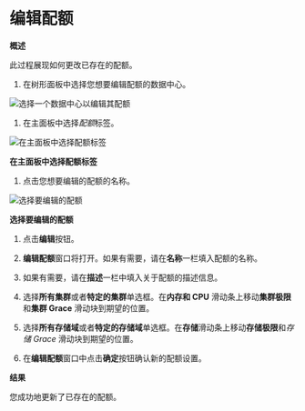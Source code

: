 # 编辑配额

**概述**

此过程展现如何更改已存在的配额。

1. 在树形面板中选择您想要编辑配额的数据中心。

 ![选择一个数据中心以编辑其配额](images/Quotas_and_Service_Level_Agreement_Policy-Selecting_a_Data_Center_to_Edit_Its_Quota.png)

1. 在主面板中选择*配额*标签。

 ![在主面板中选择配额标签](images/Quotas_and_Service_Level_Agreement_Policy-Selecting_the_Quota_Tab_in_the_Navigation_Pane.png)

 **在主面板中选择配额标签**

1. 点击您想要编辑的配额的名称。

 ![选择要编辑的配额](images/Quotas_and_Service_Level_Agreement_Policy-Selecting_a_Quota_to_Edit.png)

 **选择要编辑的配额**

1. 点击**编辑**按钮。

1. **编辑配额**窗口将打开。如果有需要，请在**名称**一栏填入配额的名称。

1. 如果有需要，请在**描述**一栏中填入关于配额的描述信息。

1. 选择**所有集群**或者**特定的集群**单选框。在**内存和 CPU**
滑动条上移动**集群极限**和**集群 Grace** 滑动块到期望的位置。

1. 选择**所有存储域**或者**特定的存储域**单选框。在**存储**滑动条上移动**存储极限**和*存储
Grace* 滑动块到期望的位置。

1. 在**编辑配额**窗口中点击**确定**按钮确认新的配额设置。

**结果**

您成功地更新了已存在的配额。



